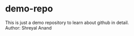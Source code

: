 # demo-repo
This is just a demo repository to learn about github in detail. 
<br>
Author: Shreyal Anand
